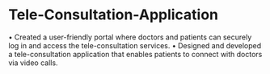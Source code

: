 # Tele-Consultation-Application
• Created a user-friendly portal where doctors and patients can securely log in and access the tele-consultation services.
• Designed and developed a tele-consultation application that enables patients to connect with doctors via video calls.
